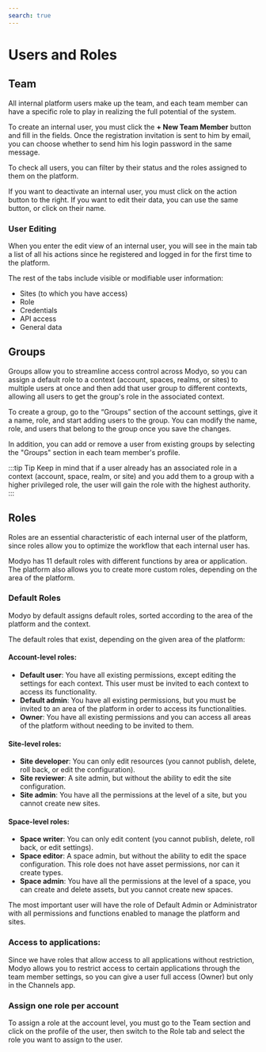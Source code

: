 ```yaml
---
search: true
---
```


# Users and Roles

## Team

All internal platform users make up the team, and each team member can have a specific role to play in realizing the full potential of the system.

To create an internal user, you must click the **+ New Team Member** button and fill in the fields. Once the registration invitation is sent to him by email, you can choose whether to send him his login password in the same message.

To check all users, you can filter by their status and the roles assigned to them on the platform.

If you want to deactivate an internal user, you must click on the action button to the right. If you want to edit their data, you can use the same button, or click on their name.

### User Editing

When you enter the edit view of an internal user, you will see in the main tab a list of all his actions since he registered and logged in for the first time to the platform.

The rest of the tabs include visible or modifiable user information:

- Sites (to which you have access)
- Role
- Credentials
- API access
- General data

## Groups

Groups allow you to streamline access control across Modyo, so you can assign a default role to a context (account, spaces, realms, or sites) to multiple users at once and then add that user group to different contexts, allowing all users to get the group's role in the associated context.

To create a group, go to the “Groups” section of the account settings, give it a name, role, and start adding users to the group. You can modify the name, role, and users that belong to the group once you save the changes.

In addition, you can add or remove a user from existing groups by selecting the "Groups" section in each team member's profile.

:::tip Tip
Keep in mind that if a user already has an associated role in a context (account, space, realm, or site) and you add them to a group with a higher privileged role, the user will gain the role with the highest authority.
:::

## Roles

Roles are an essential characteristic of each internal user of the platform, since roles allow you to optimize the workflow that each internal user has.

Modyo has 11 default roles with different functions by area or application. The platform also allows you to create more custom roles, depending on the area of the platform.

### Default Roles

Modyo by default assigns default roles, sorted according to the area of the platform and the context.

The default roles that exist, depending on the given area of the platform:

#### Account-level roles:

- **Default user**: You have all existing permissions, except editing the settings for each context. This user must be invited to each context to access its functionality.
- **Default admin**: You have all existing permissions, but you must be invited to an area of the platform in order to access its functionalities.
- **Owner**: You have all existing permissions and you can access all areas of the platform without needing to be invited to them.

#### Site-level roles:

- **Site developer**: You can only edit resources (you cannot publish, delete, roll back, or edit the configuration).
- **Site reviewer**: A site admin, but without the ability to edit the site configuration.
- **Site admin**: You have all the permissions at the level of a site, but you cannot create new sites.

#### Space-level roles:

- **Space writer**: You can only edit content (you cannot publish, delete, roll back, or edit settings).
- **Space editor**: A space admin, but without the ability to edit the space configuration. This role does not have asset permissions, nor can it create types.
- **Space admin**: You have all the permissions at the level of a space, you can create and delete assets, but you cannot create new spaces.

The most important user will have the role of Default Admin or Administrator with all permissions and functions enabled to manage the platform and sites.

### Access to applications:
Since we have roles that allow access to all applications without restriction, Modyo allows you to restrict access to certain applications through the team member settings, so you can give a user full access (Owner) but only in the Channels app.

### Assign one role per account

To assign a role at the account level, you must go to the Team section and click on the profile of the user, then switch to the Role tab and select the role you want to assign to the user.
